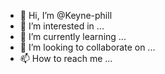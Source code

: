 - 👋 Hi, I’m @Keyne-phill
- 👀 I’m interested in ...
- 🌱 I’m currently learning ...
- 💞️ I’m looking to collaborate on ...
- 📫 How to reach me ...

<!---
Keyne-phill/Keyne-phill is a ✨ special ✨ repository because its `README.md` (this file) appears on your GitHub profile.
You can click the Preview link to take a look at your changes.
--->

